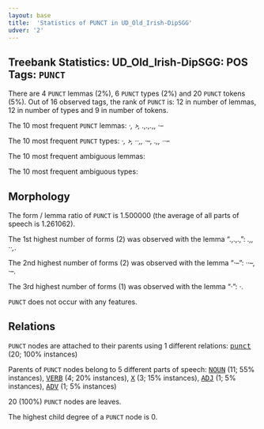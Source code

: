 ```yaml
---
layout: base
title:  'Statistics of PUNCT in UD_Old_Irish-DipSGG'
udver: '2'
---
```


## Treebank Statistics: UD_Old_Irish-DipSGG: POS Tags: `PUNCT`

There are 4 `PUNCT` lemmas (2%), 6 `PUNCT` types (2%) and 20 `PUNCT` tokens (5%).
Out of 16 observed tags, the rank of `PUNCT` is: 12 in number of lemmas, 12 in number of types and 9 in number of tokens.

The 10 most frequent `PUNCT` lemmas: <em>·, ᚛, .,.,.,, ·–</em>

The 10 most frequent `PUNCT` types:  <em>·, ᚛, ··,, ·–, .,, ··–</em>

The 10 most frequent ambiguous lemmas: 

The 10 most frequent ambiguous types:  



## Morphology

The form / lemma ratio of `PUNCT` is 1.500000 (the average of all parts of speech is 1.261062).

The 1st highest number of forms (2) was observed with the lemma “.,.,.,”: <em>.,, ··,</em>.

The 2nd highest number of forms (2) was observed with the lemma “·–”: <em>··–, ·–</em>.

The 3rd highest number of forms (1) was observed with the lemma “·”: <em>·</em>.

`PUNCT` does not occur with any features.


## Relations

`PUNCT` nodes are attached to their parents using 1 different relations: <tt><a href="sga_dipsgg-dep-punct.html">punct</a></tt> (20; 100% instances)

Parents of `PUNCT` nodes belong to 5 different parts of speech: <tt><a href="sga_dipsgg-pos-NOUN.html">NOUN</a></tt> (11; 55% instances), <tt><a href="sga_dipsgg-pos-VERB.html">VERB</a></tt> (4; 20% instances), <tt><a href="sga_dipsgg-pos-X.html">X</a></tt> (3; 15% instances), <tt><a href="sga_dipsgg-pos-ADJ.html">ADJ</a></tt> (1; 5% instances), <tt><a href="sga_dipsgg-pos-ADV.html">ADV</a></tt> (1; 5% instances)

20 (100%) `PUNCT` nodes are leaves.

The highest child degree of a `PUNCT` node is 0.

